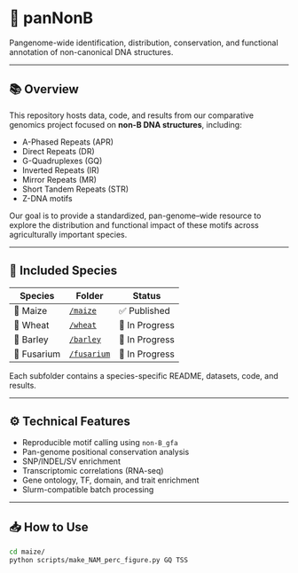 # 🧬 panNonB
Pangenome-wide identification, distribution, conservation, and functional annotation of non-canonical DNA structures.

---

## 📚 Overview

This repository hosts data, code, and results from our comparative genomics project focused on **non-B DNA structures**, including:

- A-Phased Repeats (APR)
- Direct Repeats (DR)
- G-Quadruplexes (GQ)
- Inverted Repeats (IR)
- Mirror Repeats (MR)
- Short Tandem Repeats (STR)
- Z-DNA motifs

Our goal is to provide a standardized, pan-genome–wide resource to explore the distribution and functional impact of these motifs across agriculturally important species.

---

## 🔬 Included Species

| Species    | Folder            | Status     |
|------------|-------------------|------------|
| 🌽 Maize     | [`/maize`](./maize)           | ✅ Published |
| 🌾 Wheat     | [`/wheat`](./wheat)           | 🧪 In Progress |
| 🍺 Barley    | [`/barley`](./barley)         | 🧪 In Progress |
| 🍄 Fusarium  | [`/fusarium`](./fusarium)     | 🧪 In Progress |

Each subfolder contains a species-specific README, datasets, code, and results.

---

## ⚙️ Technical Features

- Reproducible motif calling using `non-B_gfa`
- Pan-genome positional conservation analysis
- SNP/INDEL/SV enrichment
- Transcriptomic correlations (RNA-seq)
- Gene ontology, TF, domain, and trait enrichment
- Slurm-compatible batch processing

---

## 📥 How to Use

```bash
cd maize/
python scripts/make_NAM_perc_figure.py GQ TSS
